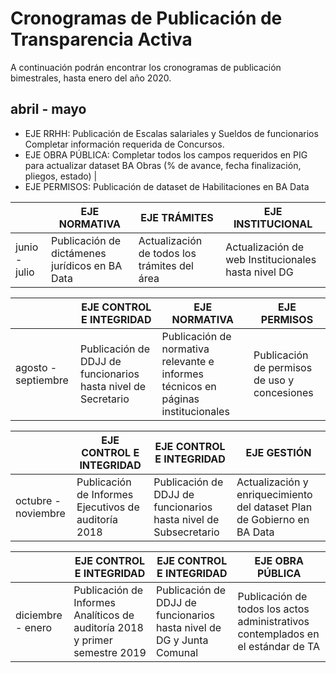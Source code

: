 # Cronogramas de Publicación de Transparencia Activa

A continuación podrán encontrar los cronogramas de publicación bimestrales, hasta enero del año 2020.

## abril - mayo

- EJE RRHH: Publicación de Escalas salariales y Sueldos de funcionarios Completar información requerida de Concursos.
- EJE OBRA PÚBLICA: Completar todos los campos requeridos en PIG para actualizar dataset BA Obras (% de avance, fecha finalización, pliegos, estado) | 
- EJE PERMISOS: Publicación de dataset de Habilitaciones en BA Data













| | EJE NORMATIVA | EJE TRÁMITES | EJE INSTITUCIONAL |
| ----- | -----	| -----	| -----	|
| junio - julio	| Publicación de dictámenes jurídicos en BA Data | Actualización de todos los trámites del área	| Actualización de web Institucionales hasta nivel DG |
								
| | EJE CONTROL E INTEGRIDAD | EJE NORMATIVA | EJE PERMISOS |
| -----	| -----	| -----	| -----	|
| agosto - septiembre | Publicación de DDJJ de funcionarios hasta nivel de Secretario | Publicación de normativa relevante e informes técnicos en páginas institucionales | Publicación de permisos de uso y concesiones |
								
| | EJE CONTROL E INTEGRIDAD | EJE CONTROL E INTEGRIDAD	| EJE GESTIÓN |
| ----- | ----- | ----- | ----- |
| octubre - noviembre | Publicación de Informes Ejecutivos de auditoría 2018 | Publicación de DDJJ de funcionarios hasta nivel de Subsecretario	| Actualización y enriquecimiento del dataset Plan de Gobierno en BA Data |

| | EJE CONTROL E INTEGRIDAD | EJE CONTROL E INTEGRIDAD | EJE OBRA PÚBLICA |
| -----	| -----	| -----	| -----	|
| diciembre - enero| Publicación de Informes Analíticos de auditoría 2018 y primer semestre 2019 | Publicación de DDJJ de funcionarios hasta nivel de DG y Junta Comunal | Publicación de todos los actos administrativos contemplados en el estándar de TA |
